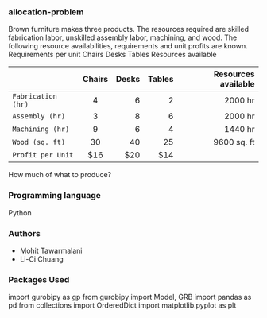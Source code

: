 ### allocation-problem
Brown furniture makes three products. The resources required are skilled fabrication labor, unskilled assembly labor, machining, and
wood. The following resource availabilities, requirements and unit profits are known.
                      Requirements per unit
                      Chairs Desks Tables Resources available

|                   | Chairs     | Desks   | Tables | Resources available  |
| :------------     |   :---:    | -------:|-------:| -------:|
| `Fabrication (hr)`    | 4      | 6      |   2     | 2000 hr |
| `Assembly (hr) `      | 3      | 8      |   6     | 2000 hr |
| `Machining (hr)`      | 9      | 6      |   4     | 1440 hr |
| `Wood (sq. ft) `      | 30     | 40     |   25    | 9600 sq. ft |
| `Profit per Unit `    | $16    | $20    |   $14   |    |

How much of what to produce?

### Programming language
Python

### Authors
* Mohit Tawarmalani
* Li-Ci Chuang

### Packages Used
import gurobipy as gp
from gurobipy import Model, GRB
import pandas as pd
from collections import OrderedDict
import matplotlib.pyplot as plt
